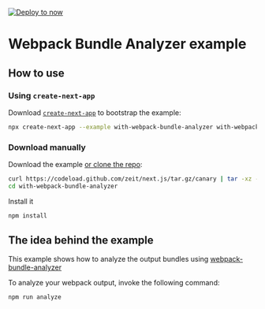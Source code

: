 [![Deploy to now](https://deploy.now.sh/static/button.svg)](https://deploy.now.sh/?repo=https://github.com/zeit/next.js/tree/master/examples/with-webpack-bundle-analyzer)

# Webpack Bundle Analyzer example

## How to use

### Using `create-next-app`

Download [`create-next-app`](https://github.com/segmentio/create-next-app) to bootstrap the example:

```bash
npx create-next-app --example with-webpack-bundle-analyzer with-webpack-bundle-analyzer-app
```

### Download manually

Download the example [or clone the repo](https://github.com/zeit/next.js):

```bash
curl https://codeload.github.com/zeit/next.js/tar.gz/canary | tar -xz --strip=2 next.js-canary/examples/with-webpack-bundle-analyzer
cd with-webpack-bundle-analyzer
```

Install it

```bash
npm install
```

## The idea behind the example

This example shows how to analyze the output bundles using [webpack-bundle-analyzer](https://github.com/th0r/webpack-bundle-analyzer#as-plugin)

To analyze your webpack output, invoke the following command:

```bash
npm run analyze
```
